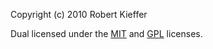 Copyright (c) 2010 Robert Kieffer

Dual licensed under the [MIT](https://en.wikipedia.org/wiki/MIT_License) and [GPL](https://en.wikipedia.org/wiki/GNU_General_Public_License) licenses.
